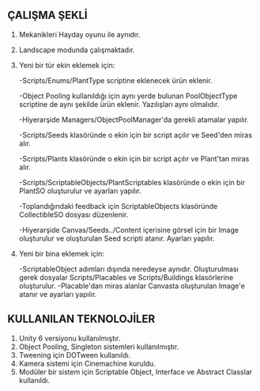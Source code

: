 ## ÇALIŞMA ŞEKLİ
1. Mekanikleri Hayday oyunu ile aynıdır.
2. Landscape modunda çalışmaktadır.
3. Yeni bir tür ekin eklemek için:
   
   -Scripts/Enums/PlantType scriptine eklenecek ürün eklenir.
   
   -Object Pooling kullanıldığı için aynı yerde bulunan PoolObjectType scriptine de aynı şekilde ürün eklenir. Yazılışları aynı olmalıdır.
   
   -Hiyerarşide Managers/ObjectPoolManager'da gerekli atamalar yapılır.
   
   -Scripts/Seeds klasöründe o ekin için bir script açılır ve Seed'den miras alır.
   
   -Scripts/Plants klasöründe o ekin için bir script açılır ve Plant'tan miras alır.
   
   -Scripts/ScriptableObjects/PlantScriptables klasöründe o ekin için bir PlantSO oluşturulur ve ayarları yapılır.
   
   -Toplandığındaki feedback için ScriptableObjects klasöründe CollectibleSO dosyası düzenlenir.
   
   -Hiyerarşide Canvas/Seeds../Content içerisine görsel için bir Image oluşturulur ve oluşturulan Seed scripti atanır. Ayarları yapılır.

4. Yeni bir bina eklemek için:

   -ScriptableObject adımları dışında neredeyse aynıdır. Oluşturulması gerek dosyalar Scripts/Placables ve Scripts/Buildings klasörlerine oluşturulur.
   -Placable'dan miras alanlar Canvasta oluşturulan Image'e atanır ve ayarları yapılır.

## KULLANILAN TEKNOLOJİLER
1. Unity 6 versiyonu kullanılmıştır.
2. Object Pooling, Singleton sistemleri kullanılmıştır.
3. Tweening için DOTween kullanıldı.
4. Kamera sistemi için Cinemachine kuruldu.
5. Modüler bir sistem için Scriptable Object, Interface ve Abstract Classlar kullanıldı.

